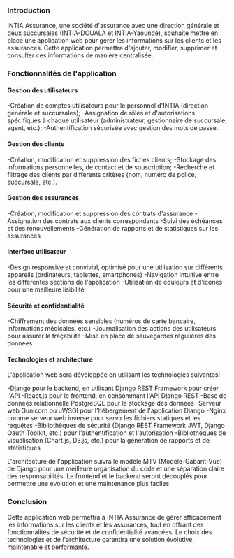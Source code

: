 ### Introduction

INTIA Assurance, une société d'assurance avec une direction générale et deux succursales (INTIA-DOUALA et INTIA-Yaoundé), souhaite mettre en place une application web pour gérer les informations sur les clients et les assurances. Cette application permettra d'ajouter, modifier, supprimer et consulter ces informations de manière centralisée.

### Fonctionnalités de l'application

#### Gestion des utilisateurs

-Création de comptes utilisateurs pour le personnel d'INTIA (direction générale et succursales);
-Assignation de rôles et d'autorisations spécifiques à chaque utilisateur (administrateur, gestionnaire de succursale, agent, etc.);
-Authentification sécurisée avec gestion des mots de passe.

#### Gestion des clients

-Création, modification et suppression des fiches clients;
-Stockage des informations personnelles, de contact et de souscription;
-Recherche et filtrage des clients par différents critères (nom, numéro de police, succursale, etc.).

#### Gestion des assurances

-Création, modification et suppression des contrats d'assurance
-Assignation des contrats aux clients correspondants
-Suivi des échéances et des renouvellements
-Génération de rapports et de statistiques sur les assurances

#### Interface utilisateur

-Design responsive et convivial, optimisé pour une utilisation sur différents appareils (ordinateurs, tablettes, smartphones)
-Navigation intuitive entre les différentes sections de l'application
-Utilisation de couleurs et d'icônes pour une meilleure lisibilité

#### Sécurité et confidentialité

-Chiffrement des données sensibles (numéros de carte bancaire, informations médicales, etc.)
-Journalisation des actions des utilisateurs pour assurer la traçabilité
-Mise en place de sauvegardes régulières des données

#### Technologies et architecture

L'application web sera développée en utilisant les technologies suivantes:

-Django pour le backend, en utilisant Django REST Framework pour créer l'API
-React.js pour le frontend, en consommant l'API Django REST
-Base de données relationnelle PostgreSQL pour le stockage des données
-Serveur web Gunicorn ou uWSGI pour l'hébergement de l'application Django
-Nginx comme serveur web inverse pour servir les fichiers statiques et les requêtes
-Bibliothèques de sécurité (Django REST Framework JWT, Django Oauth Toolkit, etc.) pour l'authentification et l'autorisation
-Bibliothèques de visualisation (Chart.js, D3.js, etc.) pour la génération de rapports et de statistiques

L'architecture de l'application suivra le modèle MTV (Modèle-Gabarit-Vue) de Django pour une meilleure organisation du code et une séparation claire des responsabilités. Le frontend et le backend seront découplés pour permettre une évolution et une maintenance plus faciles.

### Conclusion

Cette application web permettra à INTIA Assurance de gérer efficacement les informations sur les clients et les assurances, tout en offrant des fonctionnalités de sécurité et de confidentialité avancées. Le choix des technologies et de l'architecture garantira une solution évolutive, maintenable et performante.
